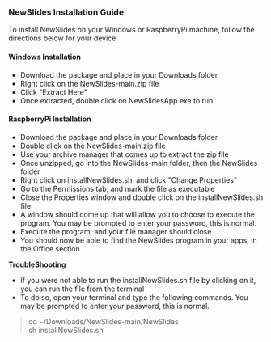 ### NewSlides Installation Guide
To install NewSlides on your Windows or RaspberryPi machine, follow the directions below for your device

#### Windows Installation
- Download the package and place in your Downloads folder
- Right click on the NewSlides-main.zip file
- Click "Extract Here"
- Once extracted, double click on NewSlidesApp.exe to run

#### RaspberryPi Installation
- Download the package and place in your Downloads folder
- Double click on the NewSlides-main.zip file
- Use your archive manager that comes up to extract the zip file
- Once unzipped, go into the NewSlides-main folder, then the NewSlides folder
- Right click on installNewSlides.sh, and click "Change Properties"
- Go to the Permissions tab, and mark the file as executable
- Close the Properties window and double click on the installNewSlides.sh file
- A window should come up that will allow you to choose to execute the program. You may be prompted to enter your password, this is normal. 
- Execute the program, and your file manager should close
- You should now be able to find the NewSlides program in your apps, in the Office section

**TroubleShooting**
- If you were not able to run the installNewSlides.sh file by clicking on it, you can run the file from the terminal 
- To do so, open your terminal and type the following commands. You may be prompted to enter your password, this is normal. 
> cd ~/Downloads/NewSlides-main/NewSlides<br>
> sh installNewSlides.sh
